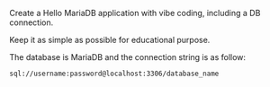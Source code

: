 Create a Hello MariaDB application with vibe coding, including a DB connection.

Keep it as simple as possible for educational purpose.

The database is MariaDB and the connection string is as follow:

```
sql://username:password@localhost:3306/database_name
```